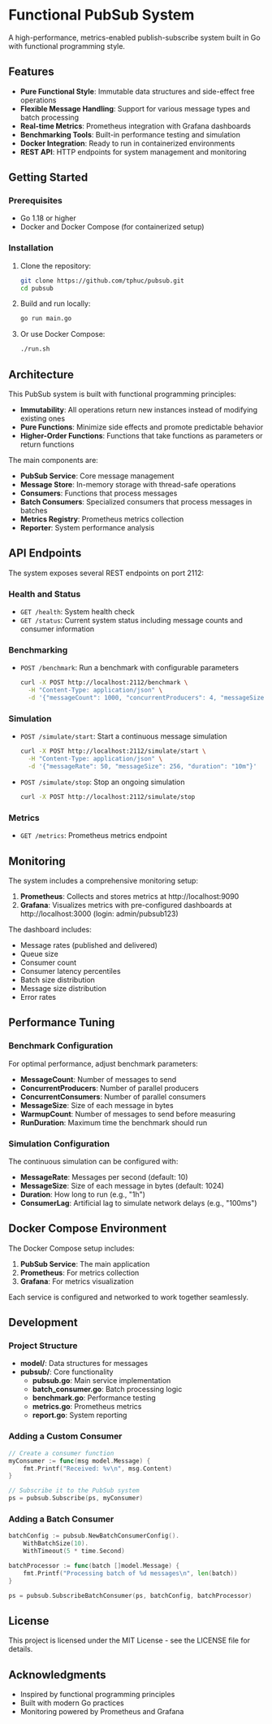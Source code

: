 # Functional PubSub System

A high-performance, metrics-enabled publish-subscribe system built in Go with functional programming style.

## Features

- **Pure Functional Style**: Immutable data structures and side-effect free operations
- **Flexible Message Handling**: Support for various message types and batch processing
- **Real-time Metrics**: Prometheus integration with Grafana dashboards
- **Benchmarking Tools**: Built-in performance testing and simulation
- **Docker Integration**: Ready to run in containerized environments
- **REST API**: HTTP endpoints for system management and monitoring

## Getting Started

### Prerequisites

- Go 1.18 or higher
- Docker and Docker Compose (for containerized setup)

### Installation

1. Clone the repository:
   ```bash
   git clone https://github.com/tphuc/pubsub.git
   cd pubsub
   ```

2. Build and run locally:
   ```bash
   go run main.go
   ```

3. Or use Docker Compose:
   ```bash
   ./run.sh
   ```

## Architecture

This PubSub system is built with functional programming principles:

- **Immutability**: All operations return new instances instead of modifying existing ones
- **Pure Functions**: Minimize side effects and promote predictable behavior
- **Higher-Order Functions**: Functions that take functions as parameters or return functions

The main components are:

- **PubSub Service**: Core message management
- **Message Store**: In-memory storage with thread-safe operations
- **Consumers**: Functions that process messages
- **Batch Consumers**: Specialized consumers that process messages in batches
- **Metrics Registry**: Prometheus metrics collection
- **Reporter**: System performance analysis

## API Endpoints

The system exposes several REST endpoints on port 2112:

### Health and Status

- `GET /health`: System health check
- `GET /status`: Current system status including message counts and consumer information

### Benchmarking

- `POST /benchmark`: Run a benchmark with configurable parameters
  ```bash
  curl -X POST http://localhost:2112/benchmark \
    -H "Content-Type: application/json" \
    -d '{"messageCount": 1000, "concurrentProducers": 4, "messageSize": 512}'
  ```

### Simulation

- `POST /simulate/start`: Start a continuous message simulation
  ```bash
  curl -X POST http://localhost:2112/simulate/start \
    -H "Content-Type: application/json" \
    -d '{"messageRate": 50, "messageSize": 256, "duration": "10m"}'
  ```

- `POST /simulate/stop`: Stop an ongoing simulation
  ```bash
  curl -X POST http://localhost:2112/simulate/stop
  ```

### Metrics

- `GET /metrics`: Prometheus metrics endpoint

## Monitoring

The system includes a comprehensive monitoring setup:

1. **Prometheus**: Collects and stores metrics at http://localhost:9090
2. **Grafana**: Visualizes metrics with pre-configured dashboards at http://localhost:3000 (login: admin/pubsub123)

The dashboard includes:
- Message rates (published and delivered)
- Queue size
- Consumer count
- Consumer latency percentiles
- Batch size distribution
- Message size distribution
- Error rates

## Performance Tuning

### Benchmark Configuration

For optimal performance, adjust benchmark parameters:

- **MessageCount**: Number of messages to send
- **ConcurrentProducers**: Number of parallel producers
- **ConcurrentConsumers**: Number of parallel consumers
- **MessageSize**: Size of each message in bytes
- **WarmupCount**: Number of messages to send before measuring
- **RunDuration**: Maximum time the benchmark should run

### Simulation Configuration

The continuous simulation can be configured with:

- **MessageRate**: Messages per second (default: 10)
- **MessageSize**: Size of each message in bytes (default: 1024)
- **Duration**: How long to run (e.g., "1h")
- **ConsumerLag**: Artificial lag to simulate network delays (e.g., "100ms")

## Docker Compose Environment

The Docker Compose setup includes:

1. **PubSub Service**: The main application
2. **Prometheus**: For metrics collection
3. **Grafana**: For metrics visualization

Each service is configured and networked to work together seamlessly.

## Development

### Project Structure

- **model/**: Data structures for messages
- **pubsub/**: Core functionality
  - **pubsub.go**: Main service implementation
  - **batch_consumer.go**: Batch processing logic
  - **benchmark.go**: Performance testing
  - **metrics.go**: Prometheus metrics
  - **report.go**: System reporting

### Adding a Custom Consumer

```go
// Create a consumer function
myConsumer := func(msg model.Message) {
    fmt.Printf("Received: %v\n", msg.Content)
}

// Subscribe it to the PubSub system
ps = pubsub.Subscribe(ps, myConsumer)
```

### Adding a Batch Consumer

```go
batchConfig := pubsub.NewBatchConsumerConfig().
    WithBatchSize(10).
    WithTimeout(5 * time.Second)

batchProcessor := func(batch []model.Message) {
    fmt.Printf("Processing batch of %d messages\n", len(batch))
}

ps = pubsub.SubscribeBatchConsumer(ps, batchConfig, batchProcessor)
```

## License

This project is licensed under the MIT License - see the LICENSE file for details.

## Acknowledgments

- Inspired by functional programming principles
- Built with modern Go practices
- Monitoring powered by Prometheus and Grafana
